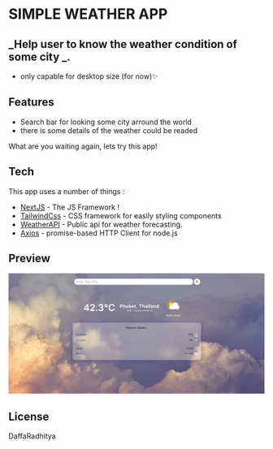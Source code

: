 # SIMPLE WEATHER APP
## _Help user to know the weather condition of some city _.

- only capable for desktop size (for now)✨

## Features

- Search bar for looking some city arround the world
- there is some details of the weather could be readed

What are you waiting again, lets try this app!


## Tech

This app uses a number of things :

- [NextJS] - The JS Framework !
- [TailwindCss] - CSS framework for easily styling components
- [WeatherAPI] - Public api for weather forecasting.
- [Axios] -  promise-based HTTP Client for node.js

## Preview
![preview](/public/asset/weather.png)



## License

DaffaRadhitya


[//]: # (These are reference links used in the body of this note and get stripped out when the markdown processor does its job. There is no need to format nicely because it shouldn't be seen. Thanks SO - http://stackoverflow.com/questions/4823468/store-comments-in-markdown-syntax)

   [NextJS]: <https://nextjs.org/>
   [TailwindCss]: <https://tailwindcss.com/>
   [WeatherAPI]: <https://openweathermap.org/api>
   [Axios]: <https://axios-http.com/docs/intro>
 
